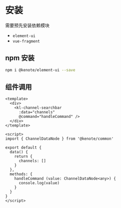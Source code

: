# 安装

需要预先安装依赖模块 

- `element-ui` 
- `vue-fragment`

## npm 安装

```bash
npm i @kenote/element-ui --save
```

## 组件调用

```vue
<template>
  <div>
    <kl-channel-searchbar
      :data="channels"
      @command="handleCommand" />
  </div>
</template>

<script>
import { ChannelDataNode } from '@kenote/common'

export default {
  data() {
    return {
      channels: []
    }
  },
  methods: {
    handleCommand (value: ChannelDataNode<any>) {
      console.log(value)
    }
  }
}
</script>
```